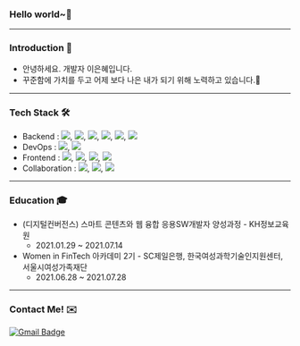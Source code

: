 ### Hello world~👋
___
### Introduction :raised_hands:
* 안녕하세요. 개발자 이은혜입니다.
* 꾸준함에 가치를 두고 어제 보다 나은 내가 되기 위해 노력하고 있습니다.:seedling:
___
### Tech Stack 🛠
* Backend : <img src="https://img.shields.io/badge/Java-007396?style=flat-square&logo=Java&logoColor=white"/>, <img src="https://img.shields.io/badge/Spring-6DB33F?style=flat-square&logo=Spring&logoColor=white"/>, <img src="https://img.shields.io/badge/ApacheMaven-C71A36?style=flat-square&logo=ApacheMaven&logoColor=white"/>, <img src="https://img.shields.io/badge/EclipseIDE-2C2255?style=flat-square&logo=EclipseIDE&logoColor=white"/>, <img src="https://img.shields.io/badge/VisualStudioCode-007ACC?style=flat-square&logo=VisualStudioCode&logoColor=white"/>, <img src="https://img.shields.io/badge/Git-F05032?style=flat-square&logo=Git&logoColor=white"/>
* DevOps : <img src="https://img.shields.io/badge/Oracle-F80000?style=flat-square&logo=Oracle&logoColor=white"/>, <img src="https://img.shields.io/badge/ApacheTomcat-F8DC75?style=flat-square&logo=ApacheTomcat&logoColor=white"/>
* Frontend : <img src="https://img.shields.io/badge/HTML5-E34F26?style=flat-square&logo=HTML5&logoColor=white"/>, <img src="https://img.shields.io/badge/CSS3-1572B6?style=flat-square&logo=CSS3&logoColor=white"/>, <img src="https://img.shields.io/badge/JavaScript-F7DF1E?style=flat-square&logo=JavaScript&logoColor=white"/>, <img src="https://img.shields.io/badge/jQuery-0769AD?style=flat-square&logo=jQuery&logoColor=white"/>
* Collaboration : <img src="https://img.shields.io/badge/Slack-4A154B?style=flat-square&logo=Slack&logoColor=white"/>, <img src="https://img.shields.io/badge/Notion-000000?style=flat-square&logo=Notion&logoColor=white"/>, <img src="https://img.shields.io/badge/GoogleDrive-4285F4?style=flat-square&logo=GoogleDrive&logoColor=white"/>
___
### Education :mortar_board:
* (디지털컨버전스) 스마트 콘텐츠와 웹 융합 응용SW개발자 양성과정 - KH정보교육원
  - 2021.01.29 ~ 2021.07.14
* Women in FinTech 아카데미 2기 - SC제일은행, 한국여성과학기술인지원센터, 서울시여성가족재단
  - 2021.06.28 ~ 2021.07.28
___
### Contact Me! :envelope:
[![Gmail Badge](https://img.shields.io/badge/Gmail-d14836?style=flat-square&logo=Gmail&logoColor=white&link=mailto:ellylee617@gmail.com)](mailto:ellylee617@gmail.com)


